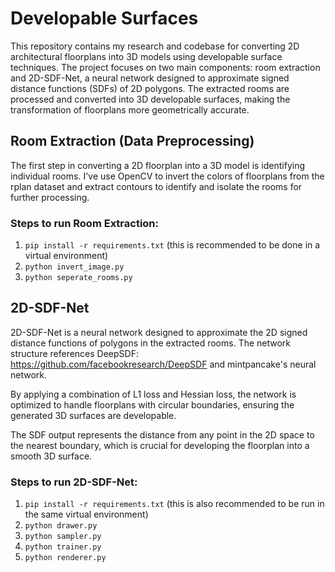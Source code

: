 # Developable Surfaces

This repository contains my research and codebase for converting 2D architectural floorplans into 3D models using developable surface techniques. The project focuses on two main components: room extraction and 2D-SDF-Net, a neural network designed to approximate signed distance functions (SDFs) of 2D polygons. The extracted rooms are processed and converted into 3D developable surfaces, making the transformation of floorplans more geometrically accurate.

## Room Extraction (Data Preprocessing)

The first step in converting a 2D floorplan into a 3D model is identifying individual rooms. I've use OpenCV to invert the colors of floorplans from the rplan dataset and extract contours to identify and isolate the rooms for further processing.

### Steps to run Room Extraction:

1. ```pip install -r requirements.txt``` (this is recommended to be done in a virtual environment)
2. ```python invert_image.py```
3. ```python seperate_rooms.py```

## 2D-SDF-Net

2D-SDF-Net is a neural network designed to approximate the 2D signed distance functions of polygons in the extracted rooms.
The network structure references DeepSDF: <https://github.com/facebookresearch/DeepSDF> and mintpancake's neural network.

By applying a combination of L1 loss and Hessian loss, the network is optimized to handle floorplans with circular boundaries, ensuring the generated 3D surfaces are developable.

The SDF output represents the distance from any point in the 2D space to the nearest boundary, which is crucial for developing the floorplan into a smooth 3D surface.

### Steps to run 2D-SDF-Net:

1. ```pip install -r requirements.txt``` (this is also recommended to be run in the same virtual environment)
2. ```python drawer.py```
3. ```python sampler.py```
4. ```python trainer.py```
5. ```python renderer.py```
